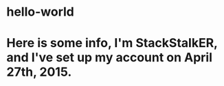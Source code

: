 # hello-world
# Here is some info, I'm StackStalkER, and I've set up my account on April 27th, 2015. 

